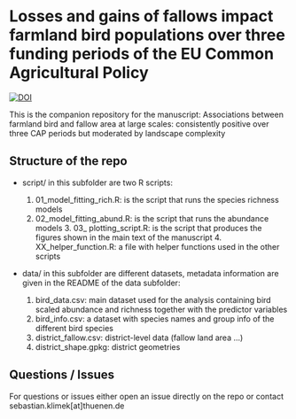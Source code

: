 
# Losses and gains of fallows impact farmland bird populations over three funding periods of the EU Common Agricultural Policy
[![DOI](https://zenodo.org/badge/410768453.svg)](https://zenodo.org/badge/latestdoi/410768453)


This is the companion repository for the manuscript: Associations between farmland bird and fallow area at large scales: consistently positive over three CAP periods but moderated by landscape complexity

## Structure of the repo

* script/ in this subfolder are two R scripts:
	1. 01_model_fitting_rich.R: is the script that runs the species richness models
	2. 02_model_fitting_abund.R: is the script that runs the abundance models
        3. 03_ plotting_script.R: is the script that produces the figures shown in the main text of the manuscript
        4. XX_helper_function.R: a file with helper functions used in the other scripts

* data/ in this subfolder are different datasets, metadata information are given in the README of the data subfolder:
	1. bird_data.csv: main dataset used for the analysis containing bird scaled abundance and richness together with the predictor variables
	2. bird_info.csv: a dataset with species names and group info of the different bird species
	3. district_fallow.csv: district-level data (fallow land area ...)
	4. district_shape.gpkg: district geometries

## Questions / Issues

For questions or issues either open an issue directly on the repo or contact sebastian.klimek[at]thuenen.de
